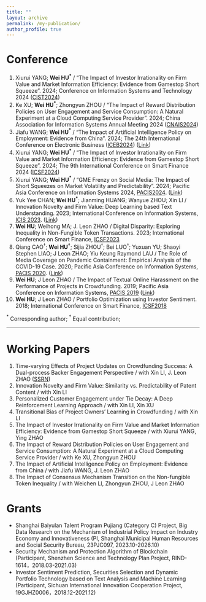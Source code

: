 ```yaml
---
title: ""
layout: archive
permalink: /my-publication/
author_profile: true
---
```




# Conference 

1. Xiurui YANG; **Wei HU$^{\ast}$** / “The Impact of Investor Irrationality on Firm Value and Market Information
Efficiency: Evidence from Gamestop Short Squeeze”. 2024; Conference on Information Systems and
Technology 2024 ([CIST2024](https://sites.google.com/view/cist2024/home?authuser=0)) 
1. Ke XU; **Wei HU$^{\ast}$**; Zhongyun ZHOU / “The Impact of Reward Distribution Policies on User Engagement
and Service Consumption: A Natural Experiment at a Cloud Computing Service Provider”. 2024; China
Association for Information Systems Annual Meeting 2024 ([CNAIS2024](https://tjhongcheng.com/cnais2024/113.html#link1))
1. Jiafu WANG; **Wei HU$^{\ast}$** / “The Impact of Artificial Intelligence Policy on Employment: Evidence from
China”. 2024; The 24th International Conference on Electronic Business ([ICEB2024](https://fbm.uic.edu.cn/iceb/)) ([Link](https://aisel.aisnet.org/iceb2024/31/))
1. Xiurui YANG; **Wei HU$^{\ast}$** / “The Impact of Investor Irrationality on Firm Value and Market Information
Efficiency: Evidence from Gamestop Short Squeeze”. 2024; The 9th International Conference on Smart
Finance 2024 ([ICSF2024](https://www.icsf2024.com/index.html))
1. Xiurui YANG; **Wei HU$^{\ast}$** / “GME Frenzy on Social Media: The Impact of Short Squeezes on Market Volatility and Predictability”. 2024; Pacific Asia Conference on Information Systems 2024, [PACIS2024](https://pacis2024.aisconferences.org/). ([Link](https://aisel.aisnet.org/pacis2024/track17_socmedia/track17_socmedia/18/))
2. Yuk Yee CHAN; **Wei HU$^{\ast}$**; Jianming HUANG; Wanyue ZHOU; Xin LI / Innovation Novelty and Firm Value: Deep Learning based Text Understanding. 2023; International Conference on Information Systems, [ICIS 2023](https://icis2023.aisconferences.org/). ([Link](https://aisel.aisnet.org/icis2023/dab_sc/dab_sc/8/))
3. **Wei HU**; Weihong MA; J. Leon ZHAO / Digital Disparity: Exploring Inequality in Non-Fungible Token Transactions. 2023; International Conference on Smart Finance, [ICSF2023](https://cbit.cuhk.edu.cn/ICSF/ICSF23/index.html)
4. Qiang CAO$^{\dagger}$; **Wei HU$^{\dagger}$**; Sijia ZHOU$^{\dagger}$; Bei LUO$^{\dagger}$; Yuxuan YU; Shaoyi Stephen LIAO; J Leon ZHAO; Yiu Keung Raymond LAU / The Role of Media Coverage on Pandemic Containment: Empirical Analysis of the COVID-19 Case. 2020; Pacific Asia Conference on Information Systems, [PACIS 2020](https://aisel.aisnet.org/pacis2020/). ([Link](https://aisel.aisnet.org/pacis2020/162/))
5. **Wei HU**; J Leon ZHAO / The Impact of Textual Online Harassment on the Performance of Projects in Crowdfunding. 2019; Pacific Asia Conference on Information Systems, [PACIS 2019](https://aisel.aisnet.org/pacis2019/) ([Link](https://aisel.aisnet.org/pacis2019/156/))
6. **Wei HU**; J Leon ZHAO / Portfolio Optimization using Investor Sentiment. 2018; International Conference on Smart Finance, [ICSF2018](http://epic.is.cityu.edu.hk/ICSF18/)

$^{\ast}$ Corresponding author; $^{\dagger}$ Equal contribution;

---

# Working Papers

1. Time-varying Effects of Project Updates on Crowdfunding Success: A Dual-process Backer Engagement Perspective / with Xin LI, J. Leon ZHAO ([SSRN](https://papers.ssrn.com/sol3/papers.cfm?abstract_id=3925150))
2. Innovation Novelty and Firm Value: Similarity vs. Predictability of Patent Content / with Xin LI
3. Personalized Customer Engagement under Tie Decay: A Deep Reinforcement Learning Approach / with Xin LI, Xin XU
4. Transitional Bias of Project Owners’ Learning in Crowdfunding / with Xin LI
5. The Impact of Investor Irrationality on Firm Value and Market Information Efficiency: Evidence from Gamestop Short Squeeze / with Xiurui YANG, Ying ZHAO
6. The Impact of Reward Distribution Policies on User Engagement and Service Consumption: A Natural Experiment at a Cloud Computing Service Provider / with Ke XU, Zhongyun ZHOU
7. The Impact of Artificial Intelligence Policy on Employment: Evidence from China / with Jiafu WANG, J. Leon ZHAO
8. The Impact of Consensus Mechanism Transition on the Non-fungible Token Inequality / with Weichen LI, Zhongyun ZHOU, J Leon ZHAO


# Grants

- Shanghai Baiyulan Talent Program Pujiang (Category C) Project, Big Data Research on the Mechanism of Industrial Policy Impact on Industry Economy and Innovativeness (PI, Shanghai Municipal Human Resources and Social Security Bureau, 23PJC097, 2023.10-2026.10)
- Security Mechanism and Protection Algorithm of Blockchain (Participant, Shenzhen Science and Technology Plan Project, RIND-1614，2018.03-2021.03)
- Investor Sentiment Prediction, Securities Selection and Dynamic Portfolio Technology based on Text Analysis and Machine Learning (Participant, Sichuan International Innovation Cooperation Project, 19GJHZ0006，2018.12-2021.12)